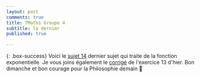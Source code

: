```yaml
---
layout: post
comments: true
title: TMaths Groupe 4
subtitle: le dernier
published: true

---
```




{: .box-success}
Voici le [sujet 14](https://github.com/raveluz/raveluz.github.io/blob/master/pdf/Jour14.pdf) dernier sujet qui traite de la fonction exponentielle.
Je vous joins également le [corrigé](https://github.com/raveluz/raveluz.github.io/blob/master/pdf/Correction.Jour13.pdf) de l'exercice 13 d'hier. Bon dimanche et bon courage pour la Philosophie demain :punch:
